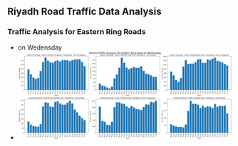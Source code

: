 ## Riyadh Road Traffic Data Analysis

### Traffic Analysis for Eastern Ring Roads 
- on Wedensday
- <img src = "https://github.com/yassminSaber/Riyadh-Roads-Traffic-Data-Analysis/blob/master/outputs/err-wed.png" width =500 hight=500/>
  
